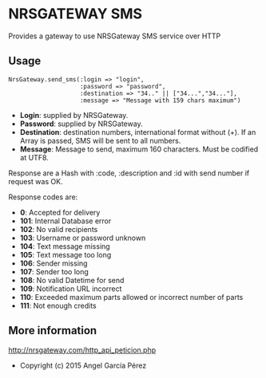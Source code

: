 NRSGATEWAY SMS
==============

Provides a gateway to use NRSGateway SMS service over HTTP

Usage
-----

    NrsGateway.send_sms(:login => "login",
                        :password => "password", 
                        :destination => "34.." || ["34...","34..."],
                        :message => "Message with 159 chars maximum")

- __Login__: supplied by NRSGateway.
- __Password__: supplied by NRSGateway.
- __Destination__: destination numbers, international format without (+). If an Array is passed, SMS will be sent to all numbers.
- __Message__: Message to send, maximum 160 characters. Must be codified at UTF8.

Response are a Hash with :code, :description and :id with send number if request was OK. 

Response codes are:

- __0__: Accepted for delivery
- __101__: Internal Database error
- __102__: No valid recipients
- __103__: Username or password unknown
- __104__: Text message missing
- __105__: Text message too long
- __106__: Sender missing
- __107__: Sender too long
- __108__: No valid Datetime for send
- __109__: Notification URL incorrect
- __110__: Exceeded maximum parts allowed or incorrect number of parts
- __111__: Not enough credits

More information
----------------

http://nrsgateway.com/http_api_peticion.php

- Copyright (c) 2015 Angel García Pérez
